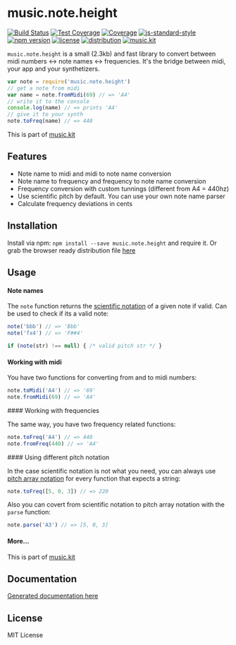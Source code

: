 # music.note.height

[![Build Status](https://travis-ci.org/danigb/music.note.height.svg?branch=master)](https://travis-ci.org/danigb/music.note.height)
[![Test Coverage](https://codeclimate.com/github/danigb/music.note.height/badges/coverage.svg)](https://codeclimate.com/github/danigb/music.note.height/coverage)
[![Coverage](https://codeclimate.com/github/danigb/music.note.height/badges/gpa.svg)](https://codeclimate.com/github/danigb/music.note.height)
[![js-standard-style](https://img.shields.io/badge/code%20style-standard-brightgreen.svg?style=flat)](https://github.com/feross/standard)
[![npm version](https://img.shields.io/npm/v/music.note.height.svg)](https://www.npmjs.com/package/music.note.height)
[![license](https://img.shields.io/npm/l/music.note.height.svg)](https://www.npmjs.com/package/music.note.height)
[![distribution](https://img.shields.io/badge/dist-2.3kb-blue.svg)](https://github.com/danigb/music.kit)
[![music.kit](https://img.shields.io/badge/music-kit-yellow.svg)](https://github.com/danigb/music.kit)

`music.note.height` is a small (2.3kb) and fast library to convert between midi numbers <-> note names <-> frequencies. It's the bridge between midi, your app and your synthetizers.

```js
var note = require('music.note.height')
// get a note from midi
var name = note.fromMidi(69) // => 'A4'
// write it to the console
console.log(name) // => prints 'A4'
// give it to your synth
note.toFreq(name) // => 440
```

This is part of [music.kit](https://github.com/danigb/music.kit)

## Features

- Note name to midi and midi to note name conversion
- Note name to frequency and frequency to note name conversion
- Frequency conversion with custom tunnings (different from A4 = 440hz)
- Use scientific pitch by default. You can use your own note name parser
- Calculate frequency deviations in cents

## Installation

Install via npm: `npm install --save music.note.height` and require it. Or grab the browser ready distribution file [here](https://github.com/danigb/music.note.height/blob/master/dist/music.note.height.min.js)

## Usage

#### Note names

The `note` function returns the [scientific notation](https://en.wikipedia.org/wiki/Scientific_pitch_notation) of a given note if valid. Can be used to check if its a valid note:

```js
note('bbb') // => 'Bbb'
note('fx4') // => 'F##4'

if (note(str) !== null) { /* valid pitch str */ }
```

#### Working with midi

You have two functions for converting from and to midi numbers:

```js
note.toMidi('A4') // => '69'
note.fromMidi(69) // => 'A4'
```

#### Working with frequencies

The same way, you have two frequency related functions:

```js
note.toFreq('A4') // => 440
note.fromFreq(440) // => 'A4'
```

#### Using different pitch notation

In the case scientific notation is not what you need, you can always use [pitch array notation](https://github.com/danigb/pitch-array) for every function that expects a string:

```js
note.toFreq([5, 0, 3]) // => 220
```

Also you can covert from scientific notation to pitch array notation with the `parse` function:

```js
note.parse('A3') // => [5, 0, 3]
```

#### More...

This is part of [music.kit](https://github.com/danigb/music.kit)

## Documentation

[Generated documentation here](https://github.com/danigb/music.note.height/blob/master/API.md)

## License

MIT License
